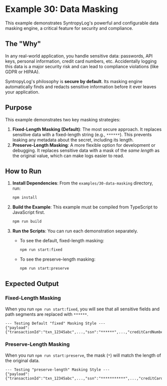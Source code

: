 # Example 30: Data Masking

This example demonstrates SyntropyLog's powerful and configurable data masking engine, a critical feature for security and compliance.

## The "Why"

In any real-world application, you handle sensitive data: passwords, API keys, personal information, credit card numbers, etc. Accidentally logging this data is a major security risk and can lead to compliance violations (like GDPR or HIPAA).

SyntropyLog's philosophy is **secure by default**. Its masking engine automatically finds and redacts sensitive information before it ever leaves your application.

## Purpose

This example demonstrates two key masking strategies:

1.  **Fixed-Length Masking (Default)**: The most secure approach. It replaces sensitive data with a fixed-length string (e.g., `******`). This prevents leaking any metadata about the secret, including its length.
2.  **Preserve-Length Masking**: A more flexible option for development or debugging. It replaces sensitive data with a mask of the *same length* as the original value, which can make logs easier to read.

## How to Run

1.  **Install Dependencies**:
    From the `examples/30-data-masking` directory, run:
    ```bash
    npm install
    ```

2.  **Build the Example**:
    This example must be compiled from TypeScript to JavaScript first.
    ```bash
    npm run build
    ```

3.  **Run the Scripts**:
    You can run each demonstration separately.

    *   To see the default, fixed-length masking:
        ```bash
        npm run start:fixed
        ```
    *   To see the preserve-length masking:
        ```bash
        npm run start:preserve
        ```

## Expected Output

### Fixed-Length Masking

When you run `npm run start:fixed`, you will see that all sensitive fields and path segments are replaced with `******`.

```
--- Testing Default "fixed" Masking Style ---
{"payload":{"transactionId":"txn_12345abc",...,"ssn":"******",...,"creditCardNumber":"******",...,"apiToken":"******","requestPath":"/api/v1/user/ssn/******/details"},...}
```

### Preserve-Length Masking

When you run `npm run start:preserve`, the mask (`*`) will match the length of the original data.

```
--- Testing "preserve-length" Masking Style ---
{"payload":{"transactionId":"txn_12345abc",...,"ssn":"***********",...,"creditCardNumber":"*******************",...,"apiToken":"********************","requestPath":"/api/v1/user/ssn/***********/details"},...}
``` 